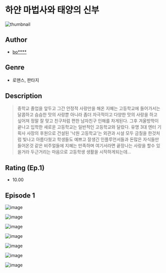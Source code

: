 # 하얀 마법사와 태양의 신부
![thumbnail](https://image-comic.pstatic.net/user_contents_data/challenge_comic/2023/05/25/364729/upload_3618418422757865060_480x623.jpeg)

## Author
- [bo****](https://comic.naver.com/artistTitle?id=364729)

## Genre
- 로맨스, 판타지

## Description
> 중학교 졸업을 앞두고 그간 안정적 사랑만을 해온 지혜는 고등학교에 들어가서는 달콤하고 슴슴한 맛의 사랑뿐 아니라 좀더 자극적이고 다양한 맛의 사랑을 하고 싶어져 정말 잘 맞고 친구처럼 편한 남자친구 인해를 차게된다. 그후 겨울방학이 끝나고 입학한 새로운 고등학교는 일반적인 고등학교와 달랐다. 유명 3대 엔터 기획사 사장의 후원으로 건설된 '낙원 고등학교'는 외관과 시설 모두 금칠을 한것처럼 빛나고 아름다웠고 학생들도 예쁘고 잘생긴 인플루언서들과 돈많은 자식들만 들어온것 같은 비주얼들에 지혜는 만족하며 여기서라면 끝장나는 사랑을 할수 있을거라 두근거리는 마음으로 고등학생 생활을 시작하게되는데...


## Rating (Ep.1)
- 10.00

## Episode 1
![image](https://image-comic.pstatic.net/user_contents_data/challenge_comic/2023/05/25/364729/upload_7162190363067900979.jpeg)

![image](https://image-comic.pstatic.net/user_contents_data/challenge_comic/2023/05/25/364729/upload_4121184218526463029.jpeg)

![image](https://image-comic.pstatic.net/user_contents_data/challenge_comic/2023/05/25/364729/upload_7292229826704126769.jpeg)

![image](https://image-comic.pstatic.net/user_contents_data/challenge_comic/2023/05/25/364729/upload_7162187064479736882.jpeg)

![image](https://image-comic.pstatic.net/user_contents_data/challenge_comic/2023/05/25/364729/upload_4063707239544206177.jpeg)

![image](https://image-comic.pstatic.net/user_contents_data/challenge_comic/2023/05/25/364729/upload_7076392197917521461.jpeg)

![image](https://image-comic.pstatic.net/user_contents_data/challenge_comic/2023/05/25/364729/upload_7149239216389841715.jpeg)
